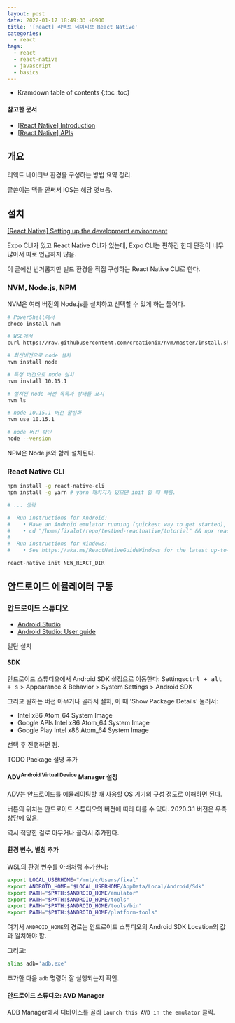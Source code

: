 ```yaml
---
layout: post
date: 2022-01-17 18:49:33 +0900
title: '[React] 리액트 네이티브 React Native'
categories:
  - react
tags:
  - react
  - react-native
  - javascript
  - basics
---
```


* Kramdown table of contents
{:toc .toc}

#### 참고한 문서

- [\[React Native\] Introduction](https://reactnative.dev/docs/getting-started)
- [\[React Native\] APIs](https://reactnative.dev/docs/accessibilityinfo)

## 개요

리액트 네이티브 환경을 구성하는 방법 요약 정리.

글쓴이는 맥을 안써서 iOS는 해당 엇ㅂ음.

## 설치

[\[React Native\] Setting up the development environment](https://reactnative.dev/docs/environment-setup)

Expo CLI가 있고 React Native CLI가 있는데, Expo CLI는 편하긴 한디 단점이 너무 많아서 따로 언급하지 않음.

이 글에선 번거롭지만 빌드 환경을 직접 구성하는 React Native CLI로 한다.

<!-- 그리고 **WSL에서 진행**함. -->

### NVM, Node.js, NPM

NVM은 여러 버전의 Node.js를 설치하고 선택할 수 있게 하는 툴이다.

```bash
# PowerShell에서
choco install nvm

# WSL에서
curl https://raw.githubusercontent.com/creationix/nvm/master/install.sh | bash
```

```bash
# 최신버전으로 node 설치
nvm install node

# 특정 버전으로 node 설치
nvm install 10.15.1

# 설치된 node 버전 목록과 상태를 표시
nvm ls

# node 10.15.1 버전 활성화
nvm use 10.15.1

# node 버전 확인
node --version
```

NPM은 Node.js와 함께 설치된다.

### React Native CLI

```bash
npm install -g react-native-cli
npm install -g yarn # yarn 패키지가 있으면 init 할 때 빠름.

# ... 생략

#  Run instructions for Android:
#    • Have an Android emulator running (quickest way to get started), or a device connected.
#    • cd "/home/fixalot/repo/testbed-reactnative/tutorial" && npx react-native run-android
#
#  Run instructions for Windows:
#    • See https://aka.ms/ReactNativeGuideWindows for the latest up-to-date instructions.
```

```bash
react-native init NEW_REACT_DIR
```

## 안드로이드 에뮬레이터 구동

### 안드로이드 스튜디오

- [Android Studio](https://developer.android.com/studio)
- [Android Studio: User guide](https://developer.android.com/studio/intro)

일단 설치

#### SDK

안드로이드 스튜디오에서 Android SDK 설정으로 이동한다: Settings<kbd>ctrl + alt + s</kbd> > Appearance & Behavior > System Settings > Android SDK

그리고 원하는 버전 아무거나 골라서 설치, 이 때 'Show Package Details' 눌러서:

- Intel x86 Atom_64 System Image
- Google APIs Intel x86 Atom_64 System Image
- Google Play Intel x86 Atom_64 System Image

선택 후 진행하면 됨.

TODO Package 설명 추가

#### ADV<sup>Android Virtual Device</sup> Manager 설정

ADV는 안드로이드를 에뮬레이팅할 때 사용할 OS 기기의 구성 정도로 이해하면 된다.

버튼의 위치는 안드로이드 스튜디오의 버전에 따라 다를 수 있다. 2020.3.1 버전은 우측 상단에 있음.

역시 적당한 걸로 아무거나 골라서 추가한다.

#### 환경 변수, 별칭 추가

WSL의 환경 변수를 아래처럼 추가한다:

```bash
export LOCAL_USERHOME="/mnt/c/Users/fixal"
export ANDROID_HOME="$LOCAL_USERHOME/AppData/Local/Android/Sdk"
export PATH="$PATH:$ANDROID_HOME/emulator"
export PATH="$PATH:$ANDROID_HOME/tools"
export PATH="$PATH:$ANDROID_HOME/tools/bin"
export PATH="$PATH:$ANDROID_HOME/platform-tools"
```

여기서 `ANDROID_HOME`의 경로는 안드로이드 스튜디오의 Android SDK Location의 값과 일치해야 함.

그리고:

```bash
alias adb='adb.exe'
```

추가한 다음 `adb` 명령어 잘 실행되는지 확인.

#### 안드로이드 스튜디오: AVD Manager

ADB Manager에서 디바이스를 골라 `Launch this AVD in the emulator` 클릭.
